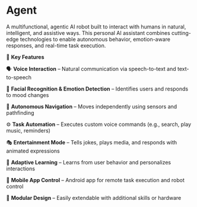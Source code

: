 # Agent
A multifunctional, agentic AI robot built to interact with humans in natural, intelligent, and assistive ways. This personal AI assistant combines cutting-edge technologies to enable autonomous behavior, emotion-aware responses, and real-time task execution.

🚀 **Key Features**

🗣 **Voice Interaction** – Natural communication via speech-to-text and text-to-speech

🙂 **Facial Recognition & Emotion Detection** – Identifies users and responds to mood changes

🚗 **Autonomous Navigation** – Moves independently using sensors and pathfinding

⚙️ **Task Automation** – Executes custom voice commands (e.g., search, play music, reminders)

🎭 **Entertainment Mode** – Tells jokes, plays media, and responds with animated expressions

🧠 **Adaptive Learning** – Learns from user behavior and personalizes interactions

📱 **Mobile App Control** – Android app for remote task execution and robot control

🧩 **Modular Design** – Easily extendable with additional skills or hardware


